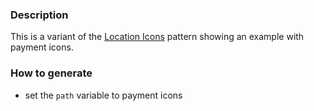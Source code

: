 ### Description
This is a variant of the [Location Icons](./?p=molecules-location-icons) pattern showing an example with payment icons.

### How to generate
* set the `path` variable to payment icons
